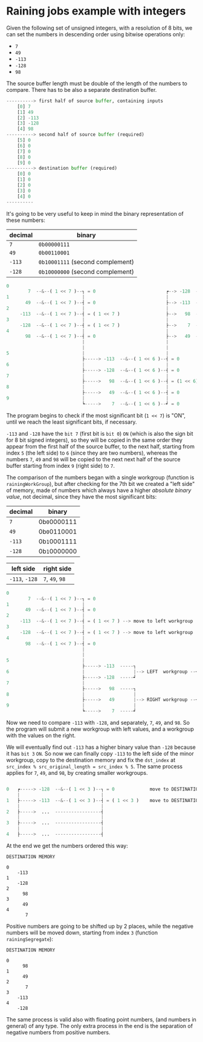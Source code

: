 # Raining jobs example with integers

Given the following set of unsigned integers, with a resolution of 8 bits, we can set the numbers in descending order using bitwise operations only:

 * `7`
 * `49`
 * `-113`
 * `-128`
 * `98`

The source buffer length must be double of the length of the numbers to compare. There has to be also a separate destination buffer.

```python
----------> first half of source buffer, containing inputs
    [0] 7
    [1] 49
    [2] -113
    [3] -128
    [4] 98
----------> second half of source buffer (required)
    [5] 0
    [6] 0
    [7] 0
    [8] 0
    [9] 0
----------> destination buffer (required)
    [0] 0
    [1] 0
    [2] 0
    [3] 0
    [4] 0
----------
```

It's going to be very useful to keep in mind the binary representation of these numbers:

|decimal | binary                          |
|--------|---------------------------------|
|`7`     |`0b00000111`                     |
|`49`    |`0b00110001`                     |
|`-113`  |`0b10001111` (second complement) |
|`-128`  |`0b10000000` (second complement) |

```python
0
        7  --&--( 1 << 7 )--┐ = 0                          ┍--> -128  --&--( 1 << 5 )--┐ = 0                          ┍-----> -128  --&--( 1 << 3 )--┐ = 0
1                           |                              |                           |                              |                              |
       49  --&--( 1 << 7 )--┤ = 0                          ├--> -113  --&--( 1 << 5 )--┤ = 0                          ├-----> -113  --&--( 1 << 3 )--┤ = ( 1 << 3 )
2                           |                              |                           |                              |                              |
     -113  --&--( 1 << 7 )--┤ = ( 1 << 7 )                 ├-->   98  ---------OK------┤                              ├----->   98  ---------OK------┤
3                           |                              |                           |                              |                              |
     -128  --&--( 1 << 7 )--┤ = ( 1 << 7 )                 ├-->    7  --&--( 1 << 5 )--┤ = 0                          ├----->   49  ---------OK------┤
4                           |                              |                           |                              |                              |
       98  --&--( 1 << 7 )--┤ = 0                          ├-->   49  --&--( 1 << 5 )--┤ = ( 1 << 5 )                 ├----->    7  ---------OK------┤                                 ┍------------------------------┐
                            |                              |                           |                              |                              |                                 |                              |
                            |                              |                           |                              |                              | COPY TO DESTINATION MEMORY      |  ┍------------------------┐  |
5                           |                              |                           |                              |                              |                                 |  |                        |  |
                            ├-----> -113  --&--( 1 << 6 )--┤ = 0                       ├-----> -113  --&--( 1 << 4 )--┤ = 0                          ├-----> -113  ---------OK------┬--┙  |  ┍-------->  98        |  |
6                           |                              |                           |                              |                              |                              |     |  |                     |  |
                            ├-----> -128  --&--( 1 << 6 )--┤ = 0                       ├-----> -128  --&--( 1 << 4 )--┤ = 0                          ├-----> -128  ---------OK------┼-----┙  |  ┍----->  49        |  |
7                           |                              |                           |                              |                              |                              |        |  |                  |  |
                            ├----->   98  --&--( 1 << 6 )--┤ = (1 << 6)                ├----->   98  ---------OK------┤                              ├----->   98  ---------OK------┼--------┙  |  ┍-->   7        |  |
8                           |                              |                           |                              |                              |                              |           |  |               |  |
                            ├----->   49  --&--( 1 << 6 )--┤ = 0                       ├----->   49  ---------OK------┤                              ├----->   49  ---------OK------┼-----------┙  |    -113 <-----|--┙
9                           |                              |                           |                              |                              |                              |              |               |   
                            ┕----->    7  --&--( 1 << 6 )--┙ = 0                       ┕----->    7  ---------OK------┙                              ┕----->    7  ---------OK------┷--------------┙    -128 <-----┙   
```

The program begins to check if the most significant bit (`1 << 7`) is "ON", until we reach the least significant bits, if necessary.

`-113` and `-128` have the `bit 7` (first bit is `bit 0`) `ON` (which is also the sign bit for 8 bit signed integers), so they will be copied in the same order they appear from the first half of the source buffer, to the next half, starting from index `5` (the left side) to `6` (since they are two numbers), whereas the numbers `7`, `49` and `98` will be copied to the next next half of the source buffer starting from index `9` (right side) to `7`.

The comparison of the numbers began with a single workgroup (function is `rainingWorkGroup`), but after checking for the 7th bit we created a "left side" of memory, made of numbers which always have a higher _absolute binary value_, not decimal, since they have the most significant bits:

|decimal | binary      |
|--------|-------------|
|`7`     |0b`0`0000111 |
|`49`    |0b`0`0110001 |
|`-113`  |0b`1`0001111 |
|`-128`  |0b`1`0000000 |

| left side       | right side       |
|-----------------|------------------|
| `-113`, `-128`  | `7`, `49`, `98`  |

```python
0
        7  --&--( 1 << 7 )--┐ = 0                                        ┍--------------> ...
1                           |                                            |               
       49  --&--( 1 << 7 )--┤ = 0                                        |  ┍-----------> ...
2                           |                                            |  |            
     -113  --&--( 1 << 7 )--┤ = ( 1 << 7 ) --> move to left workgroup    |  |  ┍--------> ...
3                           |                                            |  |  |         
     -128  --&--( 1 << 7 )--┤ = ( 1 << 7 ) --> move to left workgroup    |  |  |  ┍-----> ...
4                           |                                            |  |  |  |      
       98  --&--( 1 << 7 )--┤ = 0                                        |  |  |  |  ┍--> ...
                            |                                            |  |  |  |  |
                            |                                            |  |  |  |  |
5                           |                                            |  |  |  |  |
                            ├-----> -113  -----┐                      ┍--┙  |  |  |  |
6                           |                  |--> LEFT  workgroup --┤     |  |  |  |
                            ├-----> -128  -----┙                      ┕-----┙  |  |  |
7                           |                                                  |  |  |
                            ├----->   98  -----┐                      ┍--------┙  |  |
8                           |                  |                      |           |  |
                            ├----->   49       |--> RIGHT workgroup --┼-----------┙  |
9                           |                  |                      |              |
                            ┕----->    7  -----┙                      ┕--------------┙
```

Now we need to compare  `-113` with `-128`, and separately, `7`, `49`, and `98`. So the program will submit a new workgroup with left values, and a workgroup with the values on the right.

We will eventually find out `-113` has a higher binary value than `-128` because it has `bit 3` `ON`. So now we can finally copy `-113` to the left side of the minor workgroup, copy to the destination memory and fix the `dst_index` at `src_index % src_original_length = src_index % 5`. The same process applies for `7`, `49`, and `98`, by creating smaller workgroups.

```python

0   ┍-----> -128  --&--( 1 << 3 )--┐ = 0             move to DESTINATION, index = 0 % 5
    |                              |
1   ├-----> -113  --&--( 1 << 3 )--┤ = ( 1 << 3 )    move to DESTINATION, index = 1 % 5
    |                              |
2   ├----->  ...  -----------------┤
    |                              |
3   ├----->  ...  -----------------┤
    |                              |
4   ├----->  ...  -----------------┤              
```

At the end we get the numbers ordered this way:

```
DESTINATION MEMORY

0
    -113
1 
    -128
2    
      98
3     
      49
4 
       7
```

Positive numbers are going to be shifted up by 2 places, while the negative numbers will be moved down, starting from index `3` (function `rainingSegregate`):

```
DESTINATION MEMORY

0     
      98
1 
      49
2    
       7
3     
    -113
4 
    -128
```

The same process is valid also with floating point numbers, (and numbers in general) of any type. The only extra process in the end is the separation of negative numbers from positive numbers.